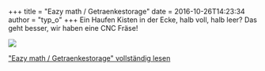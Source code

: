 +++
title = "Eazy math / Getraenkestorage"
date = 2016-10-26T14:23:34
author = "typ_o"
+++
Ein Haufen Kisten in der Ecke, halb voll, halb leer? Das geht besser,
wir haben eine CNC Fräse\!  
  
[![](https://flipdot.org/blog/uploads/DSC_6639.serendipityThumb.JPG)](https://flipdot.org/blog/uploads/DSC_6639.JPG)  
  
  
["Eazy math / Getraenkestorage" vollständig
lesen](https://flipdot.org/blog/archives/355-Eazy-math-Getraenkestorage.html#extended)
